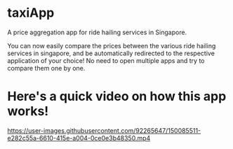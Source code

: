 # taxiApp
A price aggregation app for ride hailing services in Singapore.

You can now easily compare the prices between the various ride hailing services in singapore, 
and be automatically redirected to the respective application of your choice! No need to 
open multiple apps and try to compare them one by one.

<h1>
  Here's a quick video on how this app works!
</h1>

https://user-images.githubusercontent.com/92265647/150085511-e282c55a-6610-415e-a004-0ce0e3b48350.mp4
